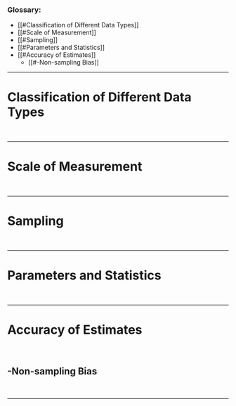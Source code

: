 ### Glossary:
- [[#Classification of Different Data Types]]
- [[#Scale of Measurement]]
- [[#Sampling]]
- [[#Parameters and Statistics]]
- [[#Accuracy of Estimates]]
	- [[#-Non-sampling Bias]]
$\quad$
---
# Classification of Different Data Types

$\quad$

----
# Scale of Measurement

$\quad$

---
# Sampling

$\quad$

---
# Parameters and Statistics

$\quad$

---
# Accuracy of Estimates

$\quad$

## -Non-sampling Bias

$\quad$

---